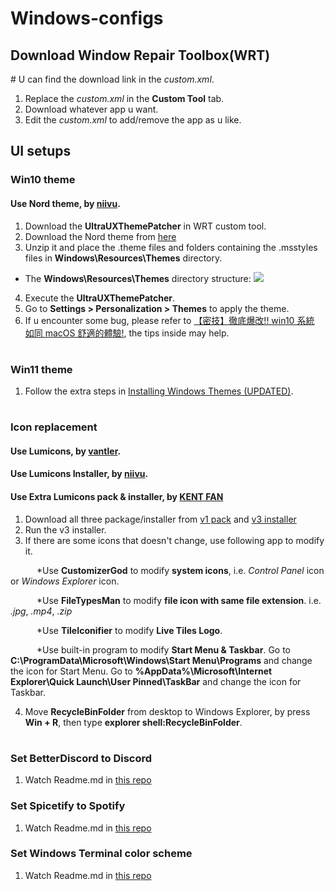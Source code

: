 # Windows-configs

## Download **Window Repair Toolbox(WRT)**

\# U can find the download link in the _custom.xml_.

1. Replace the _custom.xml_ in the **Custom Tool** tab.
2. Download whatever app u want.
3. Edit the _custom.xml_ to add/remove the app as u like.

## UI setups

### Win10 theme

#### Use **Nord theme**, by [niivu](https://www.deviantart.com/niivu).

1. Download the **UltraUXThemePatcher** in WRT custom tool.
2. Download the Nord theme from [here](https://www.deviantart.com/niivu/art/Nord-Windows-10-Theme-837266272)
3. Unzip it and place the .theme files and folders containing the .msstyles files in **Windows\Resources\Themes** directory.

- The **Windows\Resources\Themes** directory structure: ![](https://images-wixmp-ed30a86b8c4ca887773594c2.wixmp.com/f/dd78c78e-d2e1-42b8-9d08-bc5df634a6c6/des574i-a6f255d3-4655-4394-9bd8-201993e37973.png?token=eyJ0eXAiOiJKV1QiLCJhbGciOiJIUzI1NiJ9.eyJzdWIiOiJ1cm46YXBwOjdlMGQxODg5ODIyNjQzNzNhNWYwZDQxNWVhMGQyNmUwIiwiaXNzIjoidXJuOmFwcDo3ZTBkMTg4OTgyMjY0MzczYTVmMGQ0MTVlYTBkMjZlMCIsIm9iaiI6W1t7InBhdGgiOiJcL2ZcL2RkNzhjNzhlLWQyZTEtNDJiOC05ZDA4LWJjNWRmNjM0YTZjNlwvZGVzNTc0aS1hNmYyNTVkMy00NjU1LTQzOTQtOWJkOC0yMDE5OTNlMzc5NzMucG5nIn1dXSwiYXVkIjpbInVybjpzZXJ2aWNlOmZpbGUuZG93bmxvYWQiXX0.pO7T2yOZe-m9dw19aM9vJQ5kN_hs4nHckSpb0wgok48)

4. Execute the **UltraUXThemePatcher**.
5. Go to **Settings > Personalization > Themes** to apply the theme.
6. If u encounter some bug, please refer to [【密技】徹底爆改!! win10 系統 如同 macOS 舒適的體驗!](https://forum.gamer.com.tw/C.php?bsn=60030&snA=525114), the tips inside may help.

#

### Win11 theme

1. Follow the extra steps in [Installing Windows Themes (UPDATED)](https://www.deviantart.com/niivu/art/Installing-Windows-Themes-UPDATED-708835586).

#

### Icon replacement

#### Use **Lumicons**, by [vantler](https://www.deviantart.com/vantler).

#### Use **Lumicons Installer**, by [niivu](https://www.deviantart.com/niivu).

#### Use **Extra Lumicons pack & installer**, by [KENT FAN](https://home.gamer.com.tw/homeindex.php?owner=asd131205)

1. Download all three package/installer from [v1 pack](https://www.dropbox.com/sh/a4n0q8csomigfwe/AAAWoSZ2XLWcw9GVKJGzV3V4a?dl=0) and [v3 installer](https://drive.google.com/file/d/16x1gAKkGkFRloRzkfQvsHNTLDONUCUT1/view)
2. Run the v3 installer.
3. If there are some icons that doesn't change, use following app to modify it.

&emsp;&emsp;&emsp;\*Use **CustomizerGod** to modify **system icons**, i.e. _Control Panel_ icon or _Windows Explorer_ icon.

&emsp;&emsp;&emsp;\*Use **FileTypesMan** to modify **file icon with same file extension**. i.e. _.jpg_, _.mp4_, _.zip_

&emsp;&emsp;&emsp;\*Use **TileIconifier** to modify **Live Tiles Logo**.

&emsp;&emsp;&emsp;\*Use built-in program to modify **Start Menu & Taskbar**. Go to **C:\ProgramData\Microsoft\Windows\Start Menu\Programs** and change the icon for Start Menu. Go to **%AppData%\Microsoft\Internet Explorer\Quick Launch\User Pinned\TaskBar** and change the icon for Taskbar.

4. Move **RecycleBinFolder** from desktop to Windows Explorer, by press **Win + R**, then type **explorer shell:RecycleBinFolder**.

#

### Set BetterDiscord to Discord

1. Watch Readme.md in [this repo](https://github.com/charleschiu2012/BetterDiscord-configs)

### Set Spicetify to Spotify

1. Watch Readme.md in [this repo](https://github.com/charleschiu2012/Spicetify-configs)

### Set Windows Terminal color scheme

1. Watch Readme.md in [this repo](https://github.com/charleschiu2012/WindowsTerminal-configs)
